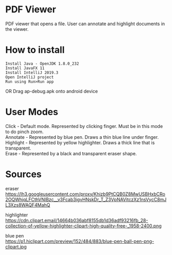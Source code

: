 # PDF Viewer
PDF viewer that opens a file. User can annotate and highlight documents in the viewer. 

# How to install
	Install Java - OpenJDK 1.8.0_232
	Install JavaFX 11
	Install IntelliJ 2019.3
	Open IntelliJ project
	Run using Run>Run app
OR
	Drag ap-debug.apk onto android device

# User Modes
Click - Default mode. Represented by clicking finger. Must be in this mode to do pinch zoom.  
Annotate - Represented by blue pen. Draws a thin blue line under finger.  
Highlight - Represented by yellow highlighter. Draws a thick line that is transparent.  
Erase - Represented by a black and transparent eraser shape.  

# Sources
eraser  
https://lh3.googleusercontent.com/proxy/Khizb9PtCQB0Z8MwUSBHxbCRo2OQWhjqLFCthVNlBzc__v3Fcab3igvHNskDr_T_Z3VpNAVitczXz1nsVycC8mJL3Xzs8WAQF4MahQ  

highlighter  
https://cdn.clipart.email/14664b036abf8155db1d36adf93216fb_28-collection-of-yellow-highlighter-clipart-high-quality-free-_1958-2400.png  

blue pen  
https://p1.hiclipart.com/preview/152/484/883/blue-pen-ball-pen-png-clipart.jpg  
